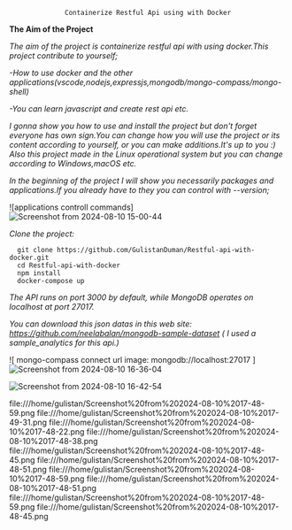                   Containerize Restful Api using with Docker

**The Aim of the Project**

*The aim of the project is containerize restful api with using docker.This project contribute to yourself;*

   *-How to use docker and the other applications(vscode,nodejs,expressjs,mongodb/mongo-compass/mongo-shell)*
 
   *-You can learn javascript and create rest api etc.*

     
*I gonna show you how to use and install the project but don't forget everyone has own sign.You can change how you will use the project or its content according to yourself, or you can make additions.It's up to you :)*
*Also this project made in the Linux operational system but you can change according to Windows,macOS etc.*

*In the beginning of the project I will show you necessarily packages and applications.If you already have to they you can control with --version;*

![applications controll commands]    ![Screenshot from 2024-08-10 15-00-44](https://github.com/user-attachments/assets/58c6484a-e460-40f4-a8bd-1b11b8973b3d)


*Clone the project:*

      git clone https://github.com/GulistanDuman/Restful-api-with-docker.git
      cd Restful-api-with-docker
      npm install
      docker-compose up


*The API runs on port 3000 by default, while MongoDB operates on localhost at port 27017.*

*You can download this json datas in this web site:   https://github.com/neelabalan/mongodb-sample-dataset*
*( I used a sample_analytics for this api.)*

![ mongo-compass connect url image: mongodb://localhost:27017 ] ![Screenshot from 2024-08-10 16-36-04](https://github.com/user-attachments/assets/26dceac0-a477-4749-963d-a9c46dc3e4e7)

![Screenshot from 2024-08-10 16-42-54](https://github.com/user-attachments/assets/ad7c3d12-5ca8-4b79-8b42-3070a65b4edb)

file:///home/gulistan/Screenshot%20from%202024-08-10%2017-48-59.png
file:///home/gulistan/Screenshot%20from%202024-08-10%2017-49-31.png
file:///home/gulistan/Screenshot%20from%202024-08-10%2017-48-22.png
file:///home/gulistan/Screenshot%20from%202024-08-10%2017-48-38.png
file:///home/gulistan/Screenshot%20from%202024-08-10%2017-48-45.png
file:///home/gulistan/Screenshot%20from%202024-08-10%2017-48-51.png
file:///home/gulistan/Screenshot%20from%202024-08-10%2017-48-59.png
file:///home/gulistan/Screenshot%20from%202024-08-10%2017-48-51.png
file:///home/gulistan/Screenshot%20from%202024-08-10%2017-48-59.png
file:///home/gulistan/Screenshot%20from%202024-08-10%2017-48-45.png







